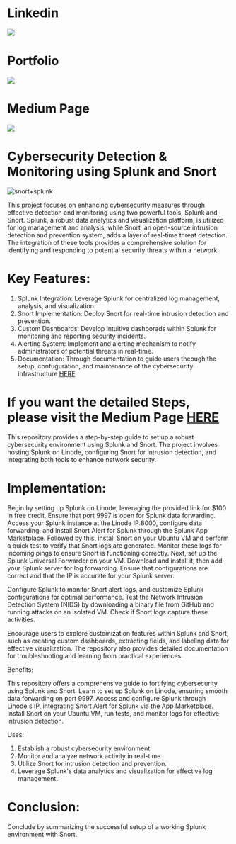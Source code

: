 # Linkedin
[![](https://img.shields.io/badge/LinkedIn-0077B5?style=for-the-badge&logo=linkedin&logoColor=white)](https://www.linkedin.com/in/gauravss03/)
# Portfolio 
[![](https://img.shields.io/badge/Portfolio-255E63?style=for-the-badge&logo=About.me&logoColor=white)](https://gauravsuryawanshi.pages.dev/)
# Medium Page 
[![](https://img.shields.io/badge/Medium-12100E?style=for-the-badge&logo=medium&logoColor=white)](https://medium.com/@gauravss3703/security-operation-center-lab-a18eeba5c3c2)



# Cybersecurity Detection & Monitoring using Splunk and Snort

![snort+splunk](https://github.com/astroxhacker/Cybersecurity-Detection-Monitoring-using-Splunk-and-Snort/assets/109857735/a7f589cb-1f76-4389-9d91-72d3b0ae09f8)


This project focuses on enhancing cybersecurity measures through effective detection and monitoring using two powerful tools, Splunk and Snort. Splunk, a robust data analytics and visualization platform, is utilized for log management and analysis, while Snort, an open-source intrusion detection and prevention system, adds a layer of real-time threat detection. The integration of these tools provides a comprehensive solution for identifying and responding to potential security threats within a network.

# Key Features:

1. Splunk Integration: Leverage Splunk for centralized log management, analysis, and visualization.
2. Snort Implementation: Deploy Snort for real-time intrusion detection and prevention.
3. Custom Dashboards: Develop intuitive dashborads within Splunk for monitoring and reporting security incidents.
4. Alerting System: Implement and alerting mechanism to notify administrators of potential threats in real-time.
5. Documentation: Through documentation to guide users theough the setup, confuguration, and maintenance of the cybersecurity infrastructure [HERE](https://google.com/)


# If you want the detailed Steps, please visit the Medium Page [HERE](https://google.com)

This repository provides a step-by-step guide to set up a robust cybersecurity environment using Splunk and Snort. The project involves hosting Splunk on Linode, configuring Snort for intrusion detection, and integrating both tools to enhance network security.


# Implementation:

  Begin by setting up Splunk on Linode, leveraging the provided link for $100 in free credit. Ensure that port 9997 is open for Splunk data forwarding.
  Access your Splunk instance at the Linode IP:8000, configure data forwarding, and install Snort Alert for Splunk through the Splunk App Marketplace. Followed by this, install Snort on your Ubuntu VM and perform a quick test to verify that Snort logs are generated. Monitor these logs for incoming pings to ensure Snort is functioning correctly.
  Next, set up the Splunk Universal Forwarder on your VM. Download and install it, then add your Splunk server for log forwarding. Ensure that configurations are correct and that the IP is accurate for your Splunk server.

Configure Splunk to monitor Snort alert logs, and customize Splunk configurations for optimal performance. Test the Network Intrusion Detection System (NIDS) by downloading a binary file from GitHub and running attacks on an isolated VM. Check if Snort logs capture these activities.

Encourage users to explore customization features within Splunk and Snort, such as creating custom dashboards, extracting fields, and labeling data for effective visualization. The repository also provides detailed documentation for troubleshooting and learning from practical experiences.


Benefits:
  
  This repository offers a comprehensive guide to fortifying cybersecurity using Splunk and Snort. Learn to set up Splunk on Linode, ensuring smooth data forwarding on port 9997. Access and configure Splunk through Linode's IP, integrating Snort Alert for Splunk via the App Marketplace. Install Snort on your Ubuntu VM, run tests, and monitor logs for effective intrusion detection.

Uses:
1. Establish a robust cybersecurity environment.
2. Monitor and analyze network activity in real-time.
3. Utilize Snort for intrusion detection and prevention.
4. Leverage Splunk's data analytics and visualization for effective log management.

# Conclusion:
  Conclude by summarizing the successful setup of a working Splunk environment with Snort.
